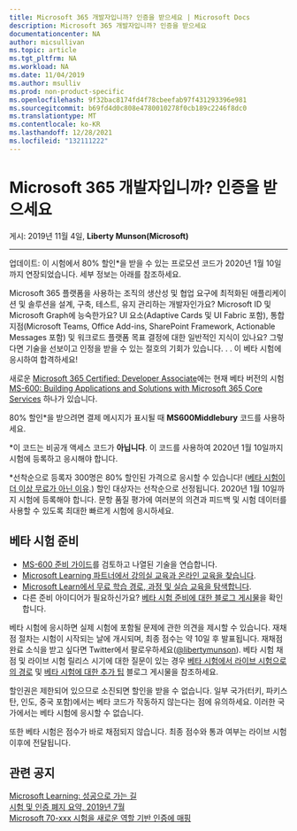 ```yaml
---
title: Microsoft 365 개발자입니까? 인증을 받으세요 | Microsoft Docs
description: Microsoft 365 개발자입니까? 인증을 받으세요
documentationcenter: NA
author: micsullivan
ms.topic: article
ms.tgt_pltfrm: NA
ms.workload: NA
ms.date: 11/04/2019
ms.author: msulliv
ms.prod: non-product-specific
ms.openlocfilehash: 9f32bac8174fd4f78cbeefab97f431293396e981
ms.sourcegitcommit: b69fd4d0c808e4780010278f0cb189c2246f8dc0
ms.translationtype: MT
ms.contentlocale: ko-KR
ms.lasthandoff: 12/28/2021
ms.locfileid: "132111222"
---
```

# <a name="are-you-a-microsoft-365-developer-its-time-to-be-certified"></a>Microsoft 365 개발자입니까? 인증을 받으세요

게시: 2019년 11월 4일, **Liberty Munson(Microsoft)**

___

업데이트: 이 시험에서 80% 할인*을 받을 수 있는 프로모션 코드가 2020년 1월 10일까지 연장되었습니다. 세부 정보는 아래를 참조하세요.

Microsoft 365 플랫폼을 사용하는 조직의 생산성 및 협업 요구에 최적화된 애플리케이션 및 솔루션을 설계, 구축, 테스트, 유지 관리하는 개발자인가요? Microsoft ID 및 Microsoft Graph에 능숙한가요? UI 요소(Adaptive Cards 및 UI Fabric 포함), 통합 지점(Microsoft Teams, Office Add-ins, SharePoint Framework, Actionable Messages 포함) 및 워크로드 플랫폼 목표 결정에 대한 일반적인 지식이 있나요? 그렇다면 기술을 선보이고 인정을 받을 수 있는 절호의 기회가 있습니다. . . 이 베타 시험에 응시하여 합격하세요!

새로운 [Microsoft 365 Certified: Developer Associate](/learn/certifications/microsoft-365-developer-associate?WT.mc_id=msignitethetour2019_MS600blog_cert_m365developer-blog-wwlcertification)에는 현재 베타 버전의 시험 [MS-600: Building Applications and Solutions with Microsoft 365 Core Services](/learn/certifications/exams/ms-600?WT.mc_id=msignitethetour2019_MS600blog_cert_examsms600-blog-wwl) 하나가 있습니다.

80% 할인*을 받으려면 결제 메시지가 표시될 때 **MS600Middlebury** 코드를 사용하세요.

*이 코드는 비공개 액세스 코드가 **아닙니다**. 이 코드를 사용하여 2020년 1월 10일까지 시험에 등록하고 응시해야 합니다.

*선착순으로 등록자 300명은 80% 할인된 가격으로 응시할 수 있습니다! ([베타 시험이 더 이상 무료가 아닌 이유](https://www.microsoft.com/en-us/learning/community-blog-post.aspx?BlogId=8&Id=374922).) 할인 대상자는 선착순으로 선정됩니다. 2020년 1월 10일까지 시험에 등록해야 합니다. 문항 품질 평가에 여러분의 의견과 피드백 및 시험 데이터를 사용할 수 있도록 최대한 빠르게 시험에 응시하세요.

## <a name="preparing-for-beta-exams"></a>베타 시험 준비

- [MS-600 준비 가이드](/learn/certifications/exams/ms-600)를 검토하고 나열된 기술을 연습합니다.
- [Microsoft Learning 파트너에서 강의실 교육과 온라인 교육을 찾습니다](https://www.microsoft.com/learning/course-list.aspx).
- [Microsoft Learn에서 무료 학습 경로, 과정 및 실습 교육을 탐색합니다](/learn/browse).
- 다른 준비 아이디어가 필요하신가요? [베타 시험 준비에 대한 블로그 게시물](https://www.microsoft.com/en-us/learning/community-blog-post.aspx?BlogId=8&Id=374544)을 확인합니다.

베타 시험에 응시하면 실제 시험에 포함될 문제에 관한 의견을 제시할 수 있습니다. 재채점 절차는 시험이 시작되는 날에 개시되며, 최종 점수는 약 10일 후 발표됩니다. 재채점 완료 소식을 받고 싶다면 Twitter에서 팔로우하세요([@libertymunson](https://twitter.com/libertymunson)). 베타 시험 채점 및 라이브 시험 릴리스 시기에 대한 질문이 있는 경우 [베타 시험에서 라이브 시험으로의 경로](https://www.microsoft.com/en-us/learning/community-blog-post.aspx?BlogId=8&Id=374675) 및 [베타 시험에 대한 추가 팁](https://www.microsoft.com/en-us/learning/community-blog-post.aspx?BlogId=8&Id=374723) 블로그 게시물을 참조하세요.

할인권은 제한되어 있으므로 소진되면 할인을 받을 수 없습니다. 일부 국가(터키, 파키스탄, 인도, 중국 포함)에서는 베타 코드가 작동하지 않는다는 점에 유의하세요. 이러한 국가에서는 베타 시험에 응시할 수 없습니다.

또한 베타 시험은 점수가 바로 채점되지 않습니다. 최종 점수와 통과 여부는 라이브 시험 이후에 전달됩니다.

## <a name="related-announcements"></a>관련 공지

[Microsoft Learning: 성공으로 가는 길](https://www.microsoft.com/en-us/learning/community-blog-post.aspx?BlogId=8&Id=375243)  
[시험 및 인증 폐지 요약, 2019년 7월](https://www.microsoft.com/en-us/learning/community-blog-post.aspx?BlogId=8&Id=375242)  
[Microsoft 70-xxx 시험을 새로운 역할 기반 인증에 매핑](https://www.microsoft.com/en-us/learning/community-blog-post.aspx?BlogId=8&Id=375236) 

